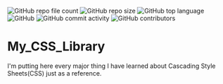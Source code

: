 ![GitHub repo file count](https://img.shields.io/github/directory-file-count/AlexEG/My_CSS_Library?&style=plastic)   ![GitHub repo size](https://img.shields.io/github/repo-size/AlexEG/My_CSS_Library?color=%23ff0055&style=plastic)   ![GitHub top language](https://img.shields.io/github/languages/top/AlexEG/My_CSS_Library?color=%239900ff&style=plastic)    ![GitHub](https://img.shields.io/github/license/AlexEG/My_CSS_Library?color=%2300dd&style=plastic)    ![GitHub commit activity](https://img.shields.io/github/commit-activity/m/AlexEG/CS?color=%2330ff30&style=plastic)   ![GitHub contributors](https://img.shields.io/github/contributors/AlexEG/My_CSS_Library?color=%23cc0000&style=plastic) 

# My_CSS_Library
I'm putting here every major thing I have learned about Cascading Style Sheets(CSS) just as a reference.
